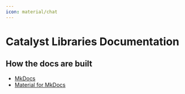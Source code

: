 ```yaml
---
icon: material/chat
---
```


#  Catalyst Libraries Documentation

## How the docs are built

* [MkDocs](https://www.mkdocs.org)
* [Material for MkDocs](https://squidfunk.github.io/mkdocs-material/)
